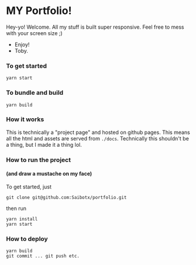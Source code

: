 # MY Portfolio!

Hey-yo! Welcome. All my stuff is built super responsive. Feel free to mess with your screen size ;)

- Enjoy!
- Toby.


### To get started

`yarn start`

### To bundle and build

`yarn build`

### How it works

This is technically a "project page" and hosted on github pages. This means all the html and assets are served from `./docs`. Technically this shouldn't be a thing, but I made it a thing lol.

### How to run the project
#### (and draw a mustache on my face)

To get started, just
```
git clone git@github.com:Saibotx/portfolio.git
```

then run
```
yarn install
yarn start

```

### How to deploy

```
yarn build
git commit ... git push etc.
```
